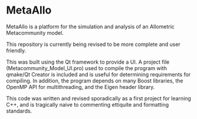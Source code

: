 # MetaAllo
MetaAllo is a platform for the simulation and analysis of an Allometric Metacommunity model. 

This repository is currently being revised to be more complete and user friendly. 

This was built using the Qt framework to provide a UI. A project file (Metacommunity_Model_UI.pro) used to compile the program with qmake/Qt Creator is included and is useful for determining requirements for compiling. In addition, the program depends on many Boost libraries, the OpenMP API for multithreading, and the Eigen header library. 

This code was written and revised sporadically as a first project for learning C++, and is tragically naive to commenting ettiquite and formatting standards. 
